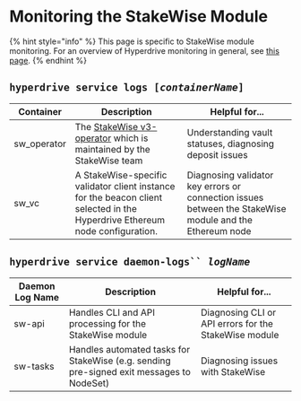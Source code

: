 # Monitoring the StakeWise Module

{% hint style="info" %}
This page is specific to StakeWise module monitoring. For an overview of Hyperdrive monitoring in general, see [this page](../../node-operators/hyperdrive/monitoring-your-node.md).
{% endhint %}

## `hyperdrive service logs [`_`containerName`_`]`&#x20;

| Container    | Description                                                                                                                  | Helpful for...                                                                                          |
| ------------ | ---------------------------------------------------------------------------------------------------------------------------- | ------------------------------------------------------------------------------------------------------- |
| sw\_operator | The [StakeWise v3-operator](https://github.com/stakewise/v3-operator) which is maintained by the StakeWise team              | Understanding vault statuses, diagnosing deposit issues                                                 |
| sw\_vc       | A StakeWise-specific validator client instance for the beacon client selected in the Hyperdrive Ethereum node configuration. | Diagnosing validator key errors or connection issues between the StakeWise module and the Ethereum node |

## `hyperdrive service daemon-logs`` `_`logName`_

| Daemon Log Name | Description                                                                              | Helpful for...                                        |
| --------------- | ---------------------------------------------------------------------------------------- | ----------------------------------------------------- |
| sw-api          | Handles CLI and API processing for the StakeWise module                                  | Diagnosing CLI or API errors for the StakeWise module |
| sw-tasks        | Handles automated tasks for StakeWise (e.g. sending pre-signed exit messages to NodeSet) | Diagnosing issues with StakeWise                      |

